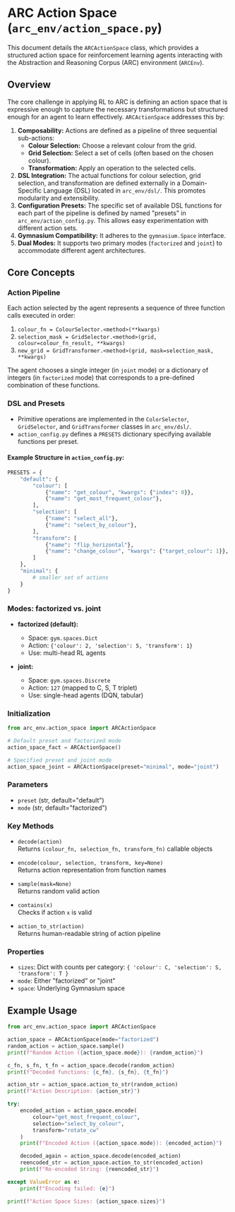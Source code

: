 # ARC Action Space (`arc_env/action_space.py`)

This document details the `ARCActionSpace` class, which provides a structured action space for reinforcement learning agents interacting with the Abstraction and Reasoning Corpus (ARC) environment (`ARCEnv`).

## Overview

The core challenge in applying RL to ARC is defining an action space that is expressive enough to capture the necessary transformations but structured enough for an agent to learn effectively. `ARCActionSpace` addresses this by:

1. **Composability:** Actions are defined as a pipeline of three sequential sub-actions:
   - **Colour Selection:** Choose a relevant colour from the grid.
   - **Grid Selection:** Select a set of cells (often based on the chosen colour).
   - **Transformation:** Apply an operation to the selected cells.
2. **DSL Integration:** The actual functions for colour selection, grid selection, and transformation are defined externally in a Domain-Specific Language (DSL) located in `arc_env/dsl/`. This promotes modularity and extensibility.
3. **Configuration Presets:** The specific set of available DSL functions for each part of the pipeline is defined by named "presets" in `arc_env/action_config.py`. This allows easy experimentation with different action sets.
4. **Gymnasium Compatibility:** It adheres to the `gymnasium.Space` interface.
5. **Dual Modes:** It supports two primary modes (`factorized` and `joint`) to accommodate different agent architectures.

## Core Concepts

### Action Pipeline

Each action selected by the agent represents a sequence of three function calls executed in order:

1. `colour_fn = ColourSelector.<method>(**kwargs)`
2. `selection_mask = GridSelector.<method>(grid, colour=colour_fn_result, **kwargs)`
3. `new_grid = GridTransformer.<method>(grid, mask=selection_mask, **kwargs)`

The agent chooses a single integer (in `joint` mode) or a dictionary of integers (in `factorized` mode) that corresponds to a pre-defined combination of these functions.

### DSL and Presets

- Primitive operations are implemented in the `ColorSelector`, `GridSelector`, and `GridTransformer` classes in `arc_env/dsl/`.
- `action_config.py` defines a `PRESETS` dictionary specifying available functions per preset.

#### Example Structure in `action_config.py`:

```python
PRESETS = {
    "default": {
        "colour": [
            {"name": "get_colour", "kwargs": {"index": 0}},
            {"name": "get_most_frequent_colour"},
        ],
        "selection": [
            {"name": "select_all"},
            {"name": "select_by_colour"},
        ],
        "transform": [
            {"name": "flip_horizontal"},
            {"name": "change_colour", "kwargs": {"target_colour": 1}},
        ]
    },
    "minimal": {
        # smaller set of actions
    }
}
```

### Modes: factorized vs. joint

- **factorized (default):**
  - Space: `gym.spaces.Dict`
  - Action: `{'colour': 2, 'selection': 5, 'transform': 1}`
  - Use: multi-head RL agents

- **joint:**
  - Space: `gym.spaces.Discrete`
  - Action: `127` (mapped to C, S, T triplet)
  - Use: single-head agents (DQN, tabular)

### Initialization

```python
from arc_env.action_space import ARCActionSpace

# Default preset and factorized mode
action_space_fact = ARCActionSpace()

# Specified preset and joint mode
action_space_joint = ARCActionSpace(preset="minimal", mode="joint")
```

### Parameters

- `preset` (str, default="default")
- `mode` (str, default="factorized")

### Key Methods

- `decode(action)`  
  Returns `(colour_fn, selection_fn, transform_fn)` callable objects

- `encode(colour, selection, transform, key=None)`  
  Returns action representation from function names

- `sample(mask=None)`  
  Returns random valid action

- `contains(x)`  
  Checks if action `x` is valid

- `action_to_str(action)`  
  Returns human-readable string of action pipeline

### Properties

- `sizes`: Dict with counts per category: `{ 'colour': C, 'selection': S, 'transform': T }`
- `mode`: Either "factorized" or "joint"
- `space`: Underlying Gymnasium space

## Example Usage

```python
from arc_env.action_space import ARCActionSpace

action_space = ARCActionSpace(mode="factorized")
random_action = action_space.sample()
print(f"Random Action ({action_space.mode}): {random_action}")

c_fn, s_fn, t_fn = action_space.decode(random_action)
print(f"Decoded functions: {c_fn}, {s_fn}, {t_fn}")

action_str = action_space.action_to_str(random_action)
print(f"Action Description: {action_str}")

try:
    encoded_action = action_space.encode(
        colour="get_most_frequent_colour",
        selection="select_by_colour",
        transform="rotate_cw"
    )
    print(f"Encoded Action ({action_space.mode}): {encoded_action}")

    decoded_again = action_space.decode(encoded_action)
    reencoded_str = action_space.action_to_str(encoded_action)
    print(f"Re-encoded String: {reencoded_str}")

except ValueError as e:
    print(f"Encoding failed: {e}")

print(f"Action Space Sizes: {action_space.sizes}")
```
